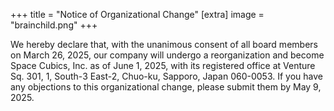 +++
title = "Notice of Organizational Change"
[extra]
image = "brainchild.png"
+++

We hereby declare that, with the unanimous consent of all board members on March 26, 2025, our company will undergo a reorganization and become Space Cubics, Inc. as of June 1, 2025, with its registered office at Venture Sq. 301, 1, South-3 East-2, Chuo-ku, Sapporo, Japan 060-0053. If you have any objections to this organizational change, please submit them by May 9, 2025.

